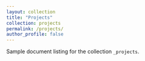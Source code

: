 ```yaml
---
layout: collection
title: "Projects"
collection: projects
permalink: /projects/
author_profile: false
---
```


Sample document listing for the collection `_projects`.
